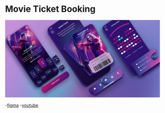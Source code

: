 #  Movie Ticket Booking

![](img/cover.jpg)

-[figma](https://www.figma.com/community/file/1102953368834419129/Movie-Ticket-Booking-App-Design)
-[youtube](https://youtu.be/EkcKeGQm3_U)
